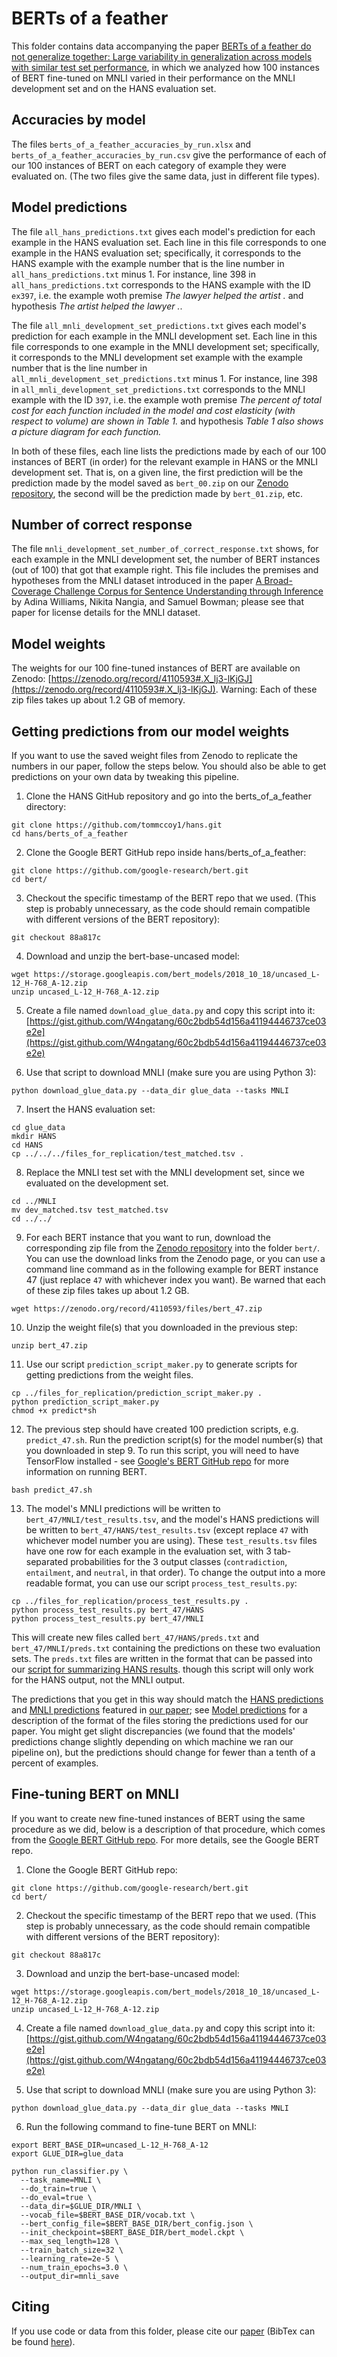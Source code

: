 # BERTs of a feather
This folder contains data accompanying the paper [BERTs of a feather do not generalize together: Large variability in generalization across models with similar test set performance](https://www.aclweb.org/anthology/2020.blackboxnlp-1.21.pdf), in which we analyzed how 100 instances of BERT fine-tuned on MNLI varied in their performance on the MNLI development set and on the HANS evaluation set.

## Accuracies by model

The files ``berts_of_a_feather_accuracies_by_run.xlsx`` and ``berts_of_a_feather_accuracies_by_run.csv`` give the performance of each of our 100 instances of BERT on each category of example they were evaluated on. (The two files give the same data, just in different file types).

## Model predictions

The file ``all_hans_predictions.txt`` gives each model's prediction for each example in the HANS evaluation set. Each line in this file corresponds to one example in the HANS evaluation set; specifically, it corresponds to the HANS example with the example number that is the line number in ``all_hans_predictions.txt`` minus 1. For instance, line 398 in ``all_hans_predictions.txt`` corresponds to the HANS example with the ID ``ex397``, i.e. the example woth premise _The lawyer helped the artist ._ and hypothesis  _The artist helped the lawyer ._.

The file ``all_mnli_development_set_predictions.txt`` gives each model's prediction for each example in the MNLI development set. Each line in this file corresponds to one example in the MNLI development set; specifically, it corresponds to the MNLI development set example with the example number that is the line number in ``all_mnli_development_set_predictions.txt`` minus 1. For instance, line 398 in ``all_mnli_development_set_predictions.txt`` corresponds to the MNLI example with the ID ``397``, i.e. the example woth premise _The percent of total cost for each function included in the model and cost elasticity (with respect to volume) are shown in Table 1._ and hypothesis _Table 1 also shows a picture diagram for each function._

In both of these files, each line lists the predictions made by each of our 100 instances of BERT (in order) for the relevant example in HANS or the MNLI development set. That is, on a given line, the first prediction will be the prediction made by the model saved as `bert_00.zip` on our [Zenodo repository](https://zenodo.org/record/4110593#.X_lj3-lKjGJ), the second will be the prediction made by `bert_01.zip`, etc.

## Number of correct response

The file ``mnli_development_set_number_of_correct_response.txt`` shows, for each example in the MNLI development set, the number of BERT instances (out of 100) that got that example right. This file includes the premises and hypotheses from the MNLI dataset introduced in the paper [A Broad-Coverage Challenge Corpus for Sentence Understanding through Inference](https://www.aclweb.org/anthology/N18-1101/) by Adina Williams, Nikita Nangia, and Samuel Bowman; please see that paper for license details for the MNLI dataset.

## Model weights

The weights for our 100 fine-tuned instances of BERT are available on Zenodo: [https://zenodo.org/record/4110593#.X_lj3-lKjGJ](https://zenodo.org/record/4110593#.X_lj3-lKjGJ). Warning: Each of these zip files takes up about 1.2 GB of memory.

## Getting predictions from our model weights

If you want to use the saved weight files from Zenodo to replicate the numbers in our paper, follow the steps below. You should also be able to get predictions on your own data by tweaking this pipeline.

1. Clone the HANS GitHub repository and go into the berts_of_a_feather directory:

```
git clone https://github.com/tommccoy1/hans.git
cd hans/berts_of_a_feather
```

2. Clone the Google BERT GitHub repo inside hans/berts_of_a_feather:

```
git clone https://github.com/google-research/bert.git
cd bert/
```

3. Checkout the specific timestamp of the BERT repo that we used. (This step is probably unnecessary, as the code should remain compatible with different versions of the BERT repository):

```
git checkout 88a817c
```

4. Download and unzip the bert-base-uncased model:

```
wget https://storage.googleapis.com/bert_models/2018_10_18/uncased_L-12_H-768_A-12.zip
unzip uncased_L-12_H-768_A-12.zip
```

5. Create a file named `download_glue_data.py` and copy this script into it: [https://gist.github.com/W4ngatang/60c2bdb54d156a41194446737ce03e2e](https://gist.github.com/W4ngatang/60c2bdb54d156a41194446737ce03e2e)

6. Use that script to download MNLI (make sure you are using Python 3):

```
python download_glue_data.py --data_dir glue_data --tasks MNLI
```

7. Insert the HANS evaluation set:

```
cd glue_data
mkdir HANS
cd HANS
cp ../../../files_for_replication/test_matched.tsv .
```

8. Replace the MNLI test set with the MNLI development set, since we evaluated on the development set.

```
cd ../MNLI
mv dev_matched.tsv test_matched.tsv
cd ../../
```

9. For each BERT instance that you want to run, download the corresponding zip file from the [Zenodo repository](https://zenodo.org/record/4110593#.X_lj3-lKjGJ) into the folder `bert/`. You can use the download links from the Zenodo page, or you can use a command line command as in the following example for BERT instance 47 (just replace `47` with whichever index you want). Be warned that each of these zip files takes up about 1.2 GB.

```
wget https://zenodo.org/record/4110593/files/bert_47.zip
```

10. Unzip the weight file(s) that you downloaded in the previous step:

```
unzip bert_47.zip
```

11. Use our script `prediction_script_maker.py` to generate scripts for getting predictions from the weight files.

```
cp ../files_for_replication/prediction_script_maker.py .
python prediction_script_maker.py
chmod +x predict*sh
``` 

12. The previous step should have created 100 prediction scripts, e.g. `predict_47.sh`. Run the prediction script(s) for the model number(s) that you downloaded in step 9. To run this script, you will need to have TensorFlow installed - see [Google's BERT GitHub repo](https://github.com/google-research/bert) for more information on running BERT.

```
bash predict_47.sh
```

13. The model's MNLI predictions will be written to `bert_47/MNLI/test_results.tsv`, and the model's HANS predictions will be written to `bert_47/HANS/test_results.tsv` (except replace `47` with whichever model number you are using). These `test_results.tsv` files have one row for each example in the evaluation set, with 3 tab-separated probabilities for the 3 output classes (`contradiction`, `entailment`, and `neutral`, in that order). To change the output into a more readable format, you can use our script `process_test_results.py`:

```
cp ../files_for_replication/process_test_results.py .
python process_test_results.py bert_47/HANS
python process_test_results.py bert_47/MNLI
```

This will create new files called `bert_47/HANS/preds.txt` and `bert_47/MNLI/preds.txt` containing the predictions on these two evaluation sets. The `preds.txt` files are written in the format that can be passed into our [script for summarizing HANS results](https://github.com/tommccoy1/hans/blob/master/evaluate_heur_output.py). though this script will only work for the HANS output, not the MNLI output.

The predictions that you get in this way should match the [HANS predictions](https://github.com/tommccoy1/hans/blob/master/berts_of_a_feather/all_hans_predictions.txt) and [MNLI predictions](https://github.com/tommccoy1/hans/blob/master/berts_of_a_feather/all_mnli_development_set_predictions.txt) featured in [our paper](https://www.aclweb.org/anthology/2020.blackboxnlp-1.21.pdf); see [Model predictions](https://github.com/tommccoy1/hans/tree/master/berts_of_a_feather#model-predictions) for a description of the format of the files storing the predictions used for our paper. You might get slight discrepancies (we found that the models' predictions change slightly depending on which machine we ran our pipeline on), but the predictions should change for fewer than a tenth of a percent of examples.


## Fine-tuning BERT on MNLI

If you want to create new fine-tuned instances of BERT using the same procedure as we did, below is a description of that procedure, which comes from the [Google BERT GitHub repo](https://github.com/google-research/bert). For more details, see the Google BERT repo.


1. Clone the Google BERT GitHub repo:

```
git clone https://github.com/google-research/bert.git
cd bert/
```

2. Checkout the specific timestamp of the BERT repo that we used. (This step is probably unnecessary, as the code should remain compatible with different versions of the BERT repository):

```
git checkout 88a817c
```

3. Download and unzip the bert-base-uncased model:

```
wget https://storage.googleapis.com/bert_models/2018_10_18/uncased_L-12_H-768_A-12.zip
unzip uncased_L-12_H-768_A-12.zip
```

4. Create a file named `download_glue_data.py` and copy this script into it: [https://gist.github.com/W4ngatang/60c2bdb54d156a41194446737ce03e2e](https://gist.github.com/W4ngatang/60c2bdb54d156a41194446737ce03e2e)

5. Use that script to download MNLI (make sure you are using Python 3):

```
python download_glue_data.py --data_dir glue_data --tasks MNLI
```

6. Run the following command to fine-tune BERT on MNLI:

```
export BERT_BASE_DIR=uncased_L-12_H-768_A-12
export GLUE_DIR=glue_data

python run_classifier.py \
  --task_name=MNLI \
  --do_train=true \
  --do_eval=true \
  --data_dir=$GLUE_DIR/MNLI \
  --vocab_file=$BERT_BASE_DIR/vocab.txt \
  --bert_config_file=$BERT_BASE_DIR/bert_config.json \
  --init_checkpoint=$BERT_BASE_DIR/bert_model.ckpt \
  --max_seq_length=128 \
  --train_batch_size=32 \
  --learning_rate=2e-5 \
  --num_train_epochs=3.0 \
  --output_dir=mnli_save
``` 


## Citing

If you use code or data from this folder, please cite our [paper](https://www.aclweb.org/anthology/2020.blackboxnlp-1.21) (BibTex can be found [here](https://www.aclweb.org/anthology/2020.blackboxnlp-1.21.bib)).




